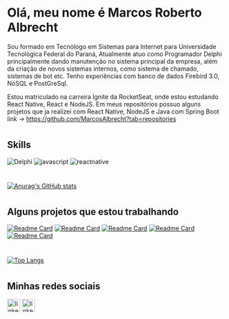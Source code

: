 # Olá, meu nome é Marcos Roberto Albrecht
Sou formado em Tecnólogo em Sistemas para Internet para Universidade Tecnológica Federal do Paraná, Atualmente atuo como Programador Delphi principalmente dando manutenção no sistema principal da empresa, além da criação de novos sistemas internos, como sistema de chamado, sistemas de bot etc. Tenho experiências com banco de dados Firebird 3.0, NoSQL e PostGreSql.

Estou matriculado na carreira Ignite da RocketSeat, onde estou estudando React Native, React e NodeJS. Em meus repositórios possuo alguns projetos que ja realizei com React Native, NodeJS e Java com Spring Boot link -> https://github.com/MarcosAlbrecht?tab=repositories

#

## Skills
![Delphi](https://img.shields.io/badge/Delphi_RAD_Studio-B22222?style=for-the-badge&logo=delphi&logoColor=white)
![javascript](https://img.shields.io/badge/JavaScript-323330?style=for-the-badge&logo=javascript&logoColor=F7DF1E)
![reactnative](https://img.shields.io/badge/React_Native-20232A?style=for-the-badge&logo=react&logoColor=61DAFB)

#

[![Anurag's GitHub stats](https://github-readme-stats.vercel.app/api?username=MarcosAlbrecht&theme=radical&show_icons=true)](https://github.com/MarcosAlbrecht)
#
## Alguns projetos que estou trabalhando

[![Readme Card](https://github-readme-stats.vercel.app/api/pin/?username=MarcosAlbrecht&repo=desafio-todolist-rocketseat&theme=radical)](https://github.com/MarcosAlbrecht/desafio-todolist-rocketseat)
[![Readme Card](https://github-readme-stats.vercel.app/api/pin/?username=MarcosAlbrecht&repo=rn-chamados-rocketseat&theme=radical)](https://github.com/MarcosAlbrecht/rn-chamados-rocketseat)
[![Readme Card](https://github-readme-stats.vercel.app/api/pin/?username=MarcosAlbrecht&repo=petsApp-V2&theme=radical)](https://github.com/MarcosAlbrecht/petsApp-V2)
[![Readme Card](https://github-readme-stats.vercel.app/api/pin/?username=MarcosAlbrecht&repo=ignite-teams-reactnative&theme=radical)](https://github.com/MarcosAlbrecht/ignite-teams-reactnative)
[![Readme Card](https://github-readme-stats.vercel.app/api/pin/?username=MarcosAlbrecht&repo=api-tcc&theme=radical)](https://github.com/MarcosAlbrecht/api-tcc)
#
[![Top Langs](https://github-readme-stats.vercel.app/api/top-langs/?username=MarcosAlbrecht&theme=radical)](https://github.com/MarcosAlbrecht)

#

## Minhas redes sociais
[<img src='https://img.shields.io/badge/LinkedIn-0077B5?style=for-the-badge&logo=linkedin&logoColor=white' alt='linkedin' height='30'>](https://www.linkedin.com/in/marcos-roberto-albrecht-4a4a6a14a/)
[<img src='https://img.shields.io/badge/Facebook-1877F2?style=for-the-badge&logo=facebook&logoColor=white' alt='linkedin' height='30'>](https://www.facebook.com/marcosralbrecht/)
